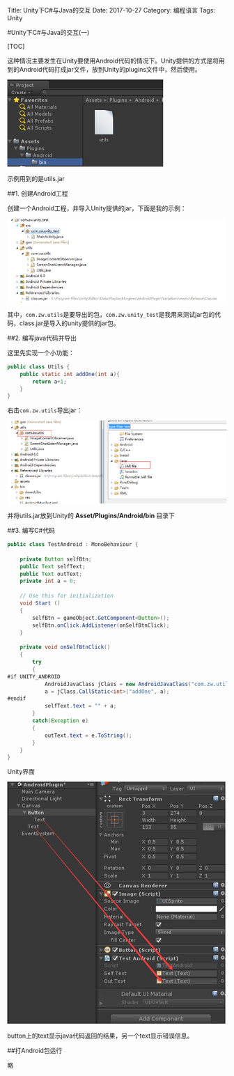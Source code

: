Title: Unity下C#与Java的交互
Date: 2017-10-27
Category: 编程语言
Tags: Unity


#Unity下C#与Java的交互(一)

[TOC]


这种情况主要发生在Unity要使用Android代码的情况下。Unity提供的方式是将用到的Android代码打成jar文件，放到Unity的plugins文件中，然后使用。

![Alt text](./1509070611569.png)

示例用到的是utils.jar


##1. 创建Android工程

创建一个Android工程，并导入Unity提供的jar，下面是我的示例：

![Alt text](./1509070478123.png)

其中，`com.zw.utils`是要导出的包，`com.zw.unity_test`是我用来测试jar包的代码，class.jar是导入的unity提供的jar包。

##2. 编写java代码并导出

这里先实现一个小功能：

```java
public class Utils {
	public static int addOne(int a){
    	return a+1;
    }
}
```
右击`com.zw.utils`导出jar：

![Alt text](./1509071051400.png)

并将utils.jar放到Unity的 **Asset/Plugins/Android/bin** 目录下

##3. 编写C#代码

```java
public class TestAndroid : MonoBehaviour {

    private Button selfBtn;
    public Text selfText;
    public Text outText;
    private int a = 0;

	// Use this for initialization
	void Start ()
    {
        selfBtn = gameObject.GetComponent<Button>();
        selfBtn.onClick.AddListener(onSelfBtnClick);
    }

    private void onSelfBtnClick()
    {
        try
        {
#if UNITY_ANDROID
            AndroidJavaClass jClass = new AndroidJavaClass("com.zw.utils.Utils");
            a = jClass.CallStatic<int>("addOne", a);
#endif
            selfText.text = "" + a;
        }
        catch(Exception e)
        {
            outText.text = e.ToString();
        }
    }
}
```
Unity界面

![Alt text](./1509071407810.png)

button上的text显示java代码返回的结果，另一个text显示错误信息。

##打Android包运行

略





